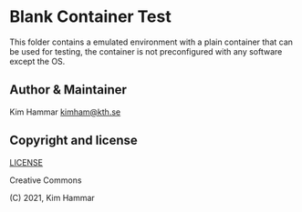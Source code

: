 # Blank Container Test

This folder contains a emulated environment with a plain container that can be used for testing, 
the container is not preconfigured with any software except the OS. 
                               
## Author & Maintainer

Kim Hammar <kimham@kth.se>

## Copyright and license

[LICENSE](../../../LICENSE.md)

Creative Commons

(C) 2021, Kim Hammar